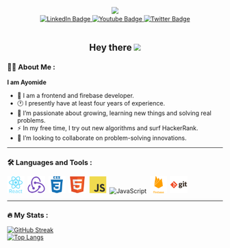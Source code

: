 <div id="header" align="center">
  <img src="https://media.giphy.com/media/M9gbBd9nbDrOTu1Mqx/giphy.gif" width="100"/>
  <div>
    <a href="https://www.linkedin.com/in/lensatom">
      <img src="https://img.shields.io/badge/LinkedIn-black?style=for-the-badge&logo=linkedin&logoColor=white" alt="LinkedIn Badge"/>
    </a>
    <a href="https://www.instagram.com/lens_atayero">
      <img src="https://img.shields.io/badge/instagram-black?style=for-the-badge&logo=youtube&logoColor=white" alt="Youtube Badge"/>
    </a>
    <a href="https://twitter.com/Ayomide_Lens">
      <img src="https://img.shields.io/badge/Twitter-black?style=for-the-badge&logo=twitter&logoColor=white" alt="Twitter Badge"/>
    </a>
  </div>
  <img src="https://komarev.com/ghpvc/?username=lensatom&style=flat-square&color=orange" alt=""/>
  <h2>
    Hey there
    <img src="https://media.giphy.com/media/hvRJCLFzcasrR4ia7z/giphy.gif" width="30px"/>
  </h2>
</div>

### :woman_technologist: About Me :
<b>I am Ayomide</b><br />
- 🤵 I am a frontend and firebase developer.<br />
- 🕐 I presently have at least four years of experience.<br />
- 🌱 I’m passionate about growing, learning new things and solving real problems.<br />
- ⚡ In my free time, I try out new algorithms and surf HackerRank.<br />
- 👯 I’m looking to collaborate on problem-solving innovations.

---

### :hammer_and_wrench: Languages and Tools :
<div>
  <img src="https://github.com/devicons/devicon/blob/master/icons/react/react-original-wordmark.svg" title="React" alt="React" width="40" height="40"/>&nbsp;
  <img src="https://github.com/devicons/devicon/blob/master/icons/redux/redux-original.svg" title="Redux" alt="Redux " width="40" height="40"/>&nbsp;
  <img src="https://github.com/devicons/devicon/blob/master/icons/css3/css3-plain-wordmark.svg"  title="CSS3" alt="CSS" width="40" height="40"/>&nbsp;
  <img src="https://github.com/devicons/devicon/blob/master/icons/html5/html5-original.svg" title="HTML5" alt="HTML" width="40" height="40"/>&nbsp;
  <img src="https://github.com/devicons/devicon/blob/master/icons/javascript/javascript-original.svg" title="JavaScript" alt="JavaScript" width="40" height="40"/>&nbsp;
  <img src="https://upload.wikimedia.org/wikipedia/commons/thumb/4/4c/Typescript_logo_2020.svg/512px-Typescript_logo_2020.svg.png?20221110153201" title="TypeScript" alt="JavaScript" width="40" height="40"/>&nbsp;
  <img src="https://github.com/devicons/devicon/blob/master/icons/firebase/firebase-plain-wordmark.svg" title="Firebase" alt="Firebase" width="40" height="40"/>&nbsp;
  <img src="https://github.com/devicons/devicon/blob/master/icons/git/git-original-wordmark.svg" title="Git" **alt="Git" width="40" height="40"/>
</div>

---

### :fire: My Stats :
[![GitHub Streak](http://github-readme-streak-stats.herokuapp.com?user=lensatom&theme=dark)](https://git.io/streak-stats)<br />
[![Top Langs](https://github-readme-stats.vercel.app/api/top-langs/?username=Lensatom&layout=compact&theme=vision-friendly-dark)](https://github.com/anuraghazra/github-readme-stats)

<!--
**Lensatom/Lensatom** is a ✨ _special_ ✨ repository because its `README.md` (this file) appears on your GitHub profile.

Here are some ideas to get you started:

- 🤔 I’m looking for help with ...
- 💬 Ask me about ...
- 📫 How to reach me: ...
- 😄 Pronouns: ...
-->
